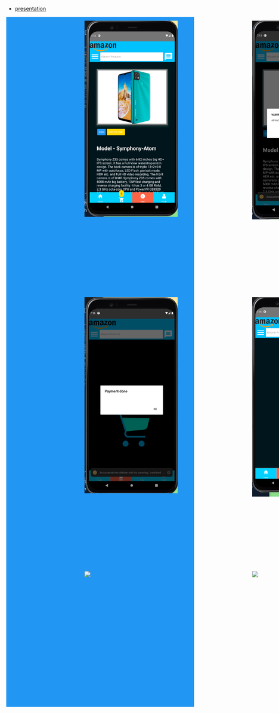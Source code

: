 - [presentation](https://drive.google.com/file/d/1U01nUiWTgSO887C-RQ800XK3opuCEPuL/view)
<div style="display: grid;
  grid-template-columns: auto auto auto auto;
  grid-gap: 200px;
  background-color: #2196F3;
  padding: 10px"> 
 
<img  width="250px" src="mobileapp1.png"/>
<img width="250px"  src="mobileapp2.png"/>
<img width="250px"  src="mobileapp3.png"/>
<img width="250px"  src="mobileapp4.png"/>
<img width="250px"  src="mobileapp5.png"/>
<img width="250px"  src="mobileapp6.png"/>
<img width="250px"  src="mobileapp7.png"/>
<img width="250px"  src="mobileapp8.png"/>
<img width="250px"  src="mobileapp9.png"/>
<img width="250px"  src="mobileapp10.png"/>
<img width="250px"  src="mobileapp11.png"/>

 <div>
 

<br/>
<br/>
project Name : electronic Shop App
Author : Piyas Talukder

===========================

- [Github Link](https://github.com/piyas1234/electronicProductShop)
- [Api github Link] (https://github.com/piyas1234/mibileShop-api)
 

About project:
 
- this project is about ride place 


More information:
- [my website ](http://piyass.com)
- [facebook](https://web.facebook.com/piyastalukderr/)
- [presentation](https://drive.google.com/file/d/1U01nUiWTgSO887C-RQ800XK3opuCEPuL/view)
    


